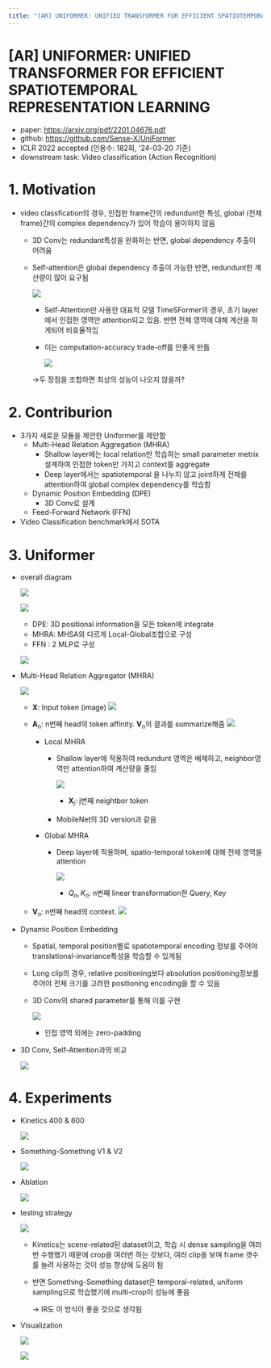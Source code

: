 ```yaml
---
title: "[AR] UNIFORMER: UNIFIED TRANSFORMER FOR EFFICIENT SPATIOTEMPORAL REPRESENTATION LEARNING"
---
```

# [AR] UNIFORMER: UNIFIED TRANSFORMER FOR EFFICIENT SPATIOTEMPORAL REPRESENTATION LEARNING

- paper: https://arxiv.org/pdf/2201.04676.pdf
- github: https://github.com/Sense-X/UniFormer
- ICLR 2022 accepted (인용수: 182회, '24-03-20 기준)
- downstream task: Video classification (Action Recognition)

# 1. Motivation

- video classfication의 경우, 인접한 frame간의 redundunt한 특성, global (전체 frame)간의 complex dependency가 있어 학습이 용이하지 않음

  - 3D Conv는 redundant특성을 완화하는 반면, global dependency 추출이 어려움

  - Self-attention은 global dependency 추출이 가능한 반면, redundunt한 계산량이 많이 요구됨

    ![](../images/2024-03-20/image-20240320224904227.png)

    - Self-Attention만 사용한 대표적 모델 TimeSFormer의 경우, 초기 layer에서 인접한 영역만 attention되고 있음. 반면 전체 영역에 대해 계산을 하게되어 비효율적임

    - 이는 computation-accuracy trade-off를 안좋게 만듦

      ![](../images/2024-03-20/image-20240320225204657.png)

    $\to$두 장점을 조합하면 최상의 성능이 나오지 않을까?

# 2. Contriburion

- 3가지 새로운 모듈을 제안한 Uniformer를 제안함
  - Multi-Head Relation Aggregation (MHRA)
    - Shallow layer에는 local relation만 학습하는 small parameter metrix 설계하여 인접한 token만 가지고 context를 aggregate
    - Deep layer에서는 spatiotemporal 을 나누지 않고 joint하게 전체를 attention하여 global complex dependency를 학습함
  - Dynamic Position Embedding (DPE)
    - 3D Conv로 설계
  - Feed-Forward Network (FFN)
- Video Classification benchmark에서 SOTA

# 3. Uniformer

- overall diagram

  ![](../images/2024-03-20/image-20240320225658484.png)

  ![](../images/2024-03-20/image-20240320225712872.png)

  - DPE: 3D positional information을 모든 token에 integrate
  - MHRA: MHSA와 다르게 Local-Global조합으로 구성
  - FFN : 2 MLP로 구성

  ![](../images/2024-03-20/image-20240320225728568.png)

- Multi-Head Relation Aggregator  (MHRA)

  ![](../images/2024-03-20/image-20240320231845615.png)

  - **X**: Input token (image) ![](../images/2024-03-20/image-20240320231905132.png)

  - **A**$_n$: n번째 head의 token affinity. **V**$_n$의 결과를 summarize해줌 ![](../images/2024-03-20/image-20240320232039190.png)

    - Local MHRA

      - Shallow layer에 적용하여 redundunt 영역은 배제하고, neighbor영역만 attention하여 계산량을 줄임

        ![](../images/2024-03-20/image-20240320232201604.png)

        - **X**$_j$: j번째 neightbor token

      - MobileNet의 3D  version과 같음

    - Global MHRA 

      - Deep layer에 적용하며, spatio-temporal token에 대해 전체 영역을 attention

        ![](../images/2024-03-20/image-20240320232329305.png)

        - $Q_n, K_n$: n번째 linear transformation한 Query, Key

  - **V**$_n$: n번째 head의 context. ![](../images/2024-03-20/image-20240320232110697.png)

- Dynamic Position Embedding

  - Spatial, temporal position별로 spatiotemporal encoding 정보를 주어야 translational-invariance특성을 학습할 수 있게됨

  - Long clip의 경우, relative positioning보다 absolution positioning정보를 주어야 전체 크기를 고려한 positioning encoding을 할 수 있음

  - 3D Conv의 shared parameter를 통해 이를 구현

    ![](../images/2024-03-20/image-20240320232655067.png)

    - 인접 영역 외에는 zero-padding

- 3D Conv, Self-Attention과의 비교

  ![](../images/2024-03-20/image-20240320232745794.png)

# 4. Experiments

- Kinetics 400 & 600

  ![](../images/2024-03-20/image-20240320232808012.png)

- Something-Something V1 & V2

  ![](../images/2024-03-20/image-20240320232832669.png)

- Ablation

  ![](../images/2024-03-20/image-20240320232851138.png)

- testing strategy

  ![](../images/2024-03-20/image-20240320233000353.png)

  - Kinetics는 scene-related된 dataset이고, 학습 시 dense sampling을 여러번 수행했기 때문에 crop을 여러번 하는 것보다, 여러 clip을 보며 frame 갯수를 늘려 사용하는 것이 성능 향상에 도움이 됨

  - 반면 Something-Something dataset은 temporal-related, uniform sampling으로 학습했기에 multi-crop이 성능에 좋음

    $\to$ IR도 이 방식이 좋을 것으로 생각됨

- Visualization

  ![](../images/2024-03-20/image-20240320233355410.png)

  ![](../images/2024-03-20/image-20240320233412054.png)
